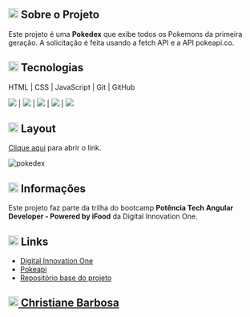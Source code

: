 <h2><img width="20px" src="https://github.com/christianebs/christianebs/assets/108686840/45469bba-2011-45d3-8d45-d03d56753e32"> Sobre o Projeto </h2>

Este projeto é uma **Pokedex** que exibe todos os Pokemons da primeira geração. A solicitação é feita usando a fetch API e a API pokeapi.co.

<h2><img width="20px" src="https://github.com/christianebs/christianebs/assets/108686840/c3873651-a26c-4982-8a1f-61306770030e"> Tecnologias </h2>

HTML | CSS | JavaScript | Git | GitHub

<p>
  <img src="https://img.shields.io/badge/HTML5-0D1117?style=for-the-badge&logo=html5&logoColor=CC6699"> | 
  <img src="https://img.shields.io/badge/CSS3-0D1117?style=for-the-badge&logo=css3&logoColor=CC6699"> | 
  <img src="https://img.shields.io/badge/JavaScript-0D1117?style=for-the-badge&logo=javascript&logoColor=CC6699"> | 
  <img src="https://img.shields.io/badge/Git-0D1117?style=for-the-badge&logo=git&logoColor=CC6699"> | 
  <img src="https://img.shields.io/badge/GitHub-0D1117?style=for-the-badge&logo=github&logoColor=CC6699">
</p>

<h2><img width="20px" src="https://github.com/christianebs/christianebs/assets/108686840/90b72e2d-a809-4aae-a30d-97d5b1015b4f"> Layout </h2>

[Clique aqui](https://christianebs.github.io/pokedex/) para abrir o link.

![pokedex](https://github.com/christianebs/pokedex/assets/108686840/482f5a3f-3eb8-4722-93c8-1f7af1b93e54)

<h2><img width="20px" src="https://github.com/christianebs/christianebs/assets/108686840/5c7bf7c9-1183-43a0-9b86-49812dad39fc"> Informações </h2>

Este projeto faz parte da trilha do bootcamp **Potência Tech Angular Developer - Powered by iFood** da Digital Innovation One.

<h2><img width="20px" src="https://github.com/christianebs/christianebs/assets/108686840/a2e28590-7b92-43d6-bc0c-8f7461b1914c"> Links </h2>

- [Digital Innovation One](https://www.dio.me/)
- [Pokeapi](https://pokeapi.co/)
- [Repositório base do projeto](https://github.com/digitalinnovationone/js-developer-pokedex)

<h2><a href="https://christianebs.github.io/curriculo/"><img width="20px" src="https://github.com/christianebs/christianebs/assets/108686840/cc4e82ab-f1fc-436a-b3d2-89d5bdb11f32"> Christiane Barbosa </a></h2>
